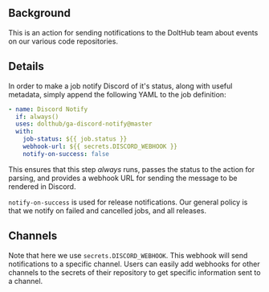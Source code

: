 ## Background
This is an action for sending notifications to the DoltHub team about events on our various code repositories.


## Details
In order to make a job notify Discord of it's status, along with useful metadata, simply append the following YAML to the job definition:
```yaml
- name: Discord Notify
  if: always()
  uses: dolthub/ga-discord-notify@master
  with:
    job-status: ${{ job.status }}
    webhook-url: ${{ secrets.DISCORD_WEBHOOK }}
    notify-on-success: false
```

This ensures that this step _always_ runs, passes the status to the action for parsing, and provides a webhook URL for sending the message to be rendered in Discord.

`notify-on-success` is used for release notifications. Our general policy is that we notify on failed and cancelled jobs, and all releases.

## Channels
Note that here we use `secrets.DISCORD_WEBHOOK`. This webhook will send notifications to a specific channel. Users can easily add webhooks for other channels to the secrets of their repository to get specific information sent to a channel.
